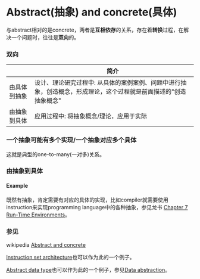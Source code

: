 # Abstract(抽象) and concrete(具体)

与abstract相对的是concrete，两者是**互相依存**的关系，存在着**转换**过程，在解决一个问题时，往往是**双向**的。

### 双向

|              | 简介                                                         |
| ------------ | ------------------------------------------------------------ |
| 由具体到抽象 | 设计、理论研究过程中: 从具体的案例案例、问题中进行抽象，创造概念，形成理论，这个过程就是前面描述的"创造抽象概念" |
| 由抽象到具体 | 应用过程中: 将抽象概念/理论，应用于实际                      |



### 一个抽象可能有多个实现/一个抽象对应多个具体

这就是典型的one-to-many(一对多)关系。

### 由抽象到具体



#### Example

既然有抽象，肯定需要有对应的具体的实现，比如compiler就需要使用instruction来实现programming language中的各种抽象，参见龙书 [Chapter 7 Run-Time Environments](https://dengking.github.io/compiler-principle/Chapter-7-Run-Time-Environments/)。



### 参见

wikipedia [Abstract and concrete](https://en.wikipedia.org/wiki/Abstract_and_concrete)

[Instruction set architecture](https://en.wikipedia.org/wiki/Instruction_set_architecture)也可以作为此的一个例子。

[Abstract data type](https://en.wikipedia.org/wiki/Abstract_data_type)也可以作为此的一个例子，参见[Data abstraction](https://en.wikipedia.org/wiki/Abstraction_(computer_science)#Data_abstraction)。